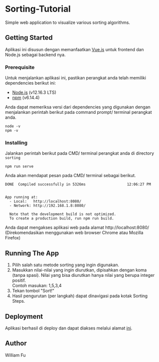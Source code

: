 # Sorting-Tutorial
Simple web application to visualize various sorting algorithms.

## Getting Started
Aplikasi ini disusun dengan memanfaatkan [Vue.js](https://vuejs.org/) untuk frontend dan Node.js sebagai backend nya.

### Prerequisite
Untuk menjalankan aplikasi ini, pastikan perangkat anda telah memiliki dependencies berikut ini:
- [Node.js](https://nodejs.org/en/) (v12.16.3 LTS)
- [npm](https://www.npmjs.com/) (v6.14.4)

Anda dapat memeriksa versi dari dependencies yang digunakan dengan menjalankan perintah berikut
pada command prompt/ terminal perangkat anda.
```
node -v
npm -v
```

### Installing
Jalankan perintah berikut pada CMD/ terminal perangkat anda di directory `sorting`

```
npm run serve
```

Anda akan mendapat pesan pada CMD/ terminal sebagai berikut.
```
DONE  Compiled successfully in 5326ms                   12:06:27 PM


App running at:
  - Local:   http://localhost:8080/
  - Network: http://192.168.1.8:8080/

  Note that the development build is not optimized.
  To create a production build, run npm run build.
```

Anda dapat mengakses aplikasi web pada alamat http://localhost:8080/ (Direkomendasikan menggunakan web browser Chrome atau Mozilla Firefox)

## Running The App
1. Pilih salah satu metode sorting yang ingin digunakan.
2. Masukkan nilai-nilai yang ingin diurutkan, dipisahkan dengan koma (tanpa spasi). Nilai yang bisa diurutkan hanya nilai yang berupa integer positif.<br>
Contoh masukan: 1,5,3,4
3. Tekan tombol "Sort!"
4. Hasil pengurutan (per langkah) dapat dinavigasi pada kotak Sorting Steps.


## Deployment
Aplikasi berhasil di deploy dan dapat diakses melalui alamat [ini](https://sortingtutorial.z13.web.core.windows.net/). 

## Author
William Fu